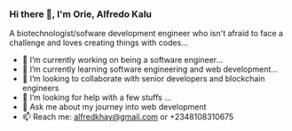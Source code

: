 ### Hi there 👋, I'm Orie, Alfredo Kalu

A biotechnologist/sofware development engineer who isn't afraid to face a challenge and loves creating things with codes...

- 🔭 I’m currently working on being a software engineer...
- 🌱 I’m currently learning software engineering and web development...
- 👯 I’m looking to collaborate with senior developers and blockchain engineers
- 🤔 I’m looking for help with a few stuffs ...
- 💬 Ask me about my journey into web development
- 📫 Reach me: alfredkhay@gmail.com or +2348108310675
